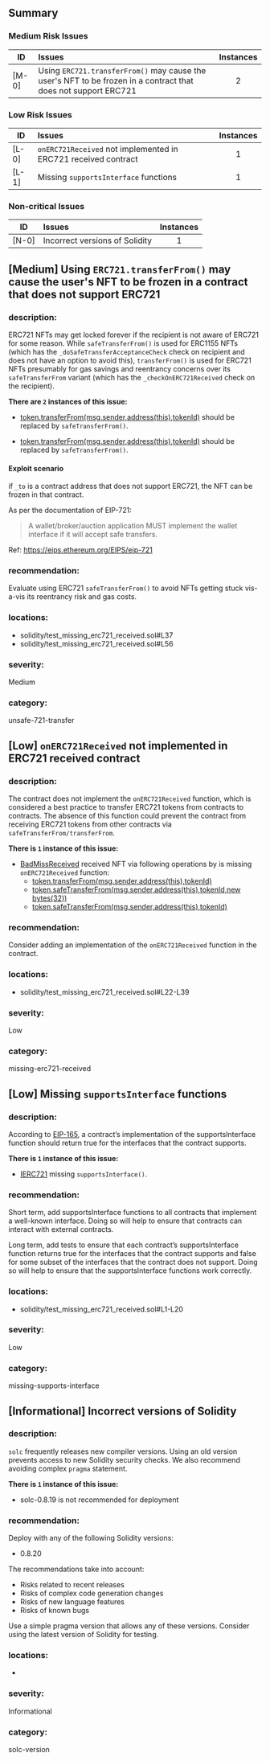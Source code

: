 ## Summary 

### Medium Risk Issues

|ID|Issues|Instances|
|---|:---|:---:|
| [M-0] | Using `ERC721.transferFrom()` may cause the user's NFT to be frozen in a contract that does not support ERC721 | 2 |


### Low Risk Issues

|ID|Issues|Instances|
|---|:---|:---:|
| [L-0] | `onERC721Received` not implemented in ERC721 received contract | 1 |
| [L-1] | Missing `supportsInterface` functions | 1 |


### Non-critical Issues

|ID|Issues|Instances|
|---|:---|:---:|
| [N-0] | Incorrect versions of Solidity | 1 |



## [Medium] Using `ERC721.transferFrom()` may cause the user's NFT to be frozen in a contract that does not support ERC721

### description:

ERC721 NFTs may get locked forever if the recipient is not aware of ERC721 for some reason. 
While `safeTransferFrom()` is used for ERC1155 NFTs (which has the `_doSafeTransferAcceptanceCheck` 
check on recipient and does not have an option to avoid this), `transferFrom()` is used for 
ERC721 NFTs presumably for gas savings and reentrancy concerns over its `safeTransferFrom` 
variant (which has the `_checkOnERC721Received` check on the recipient).


**There are `2` instances of this issue:**

- [token.transferFrom(msg.sender,address(this),tokenId)](solidity/test_missing_erc721_received.sol#L37) should be replaced by `safeTransferFrom()`.

- [token.transferFrom(msg.sender,address(this),tokenId)](solidity/test_missing_erc721_received.sol#L56) should be replaced by `safeTransferFrom()`.

#### Exploit scenario

if `_to` is a contract address that does not support ERC721, the NFT can be frozen in 
that contract.

As per the documentation of EIP-721:
> A wallet/broker/auction application MUST implement the wallet interface if it will 
accept safe transfers.

Ref: https://eips.ethereum.org/EIPS/eip-721


### recommendation:

Evaluate using ERC721 `safeTransferFrom()` to avoid NFTs getting stuck vis-a-vis its 
reentrancy risk and gas costs.


### locations:
- solidity/test_missing_erc721_received.sol#L37
- solidity/test_missing_erc721_received.sol#L56

### severity:
Medium

### category:
unsafe-721-transfer

## [Low] `onERC721Received` not implemented in ERC721 received contract

### description:

The contract does not implement the `onERC721Received` function, 
which is considered a best practice to transfer ERC721 tokens from contracts to contracts. 
The absence of this function could prevent the contract from receiving ERC721 tokens 
from other contracts via `safeTransferFrom/transferFrom`.


**There is `1` instance of this issue:**

- [BadMissReceived](solidity/test_missing_erc721_received.sol#L22-L39) received NFT via following operations by is missing `onERC721Received` function: 
	- [token.transferFrom(msg.sender,address(this),tokenId)](solidity/test_missing_erc721_received.sol#L37)
	- [token.safeTransferFrom(msg.sender,address(this),tokenId,new bytes(32))](solidity/test_missing_erc721_received.sol#L24-L29)
	- [token.safeTransferFrom(msg.sender,address(this),tokenId)](solidity/test_missing_erc721_received.sol#L33)


### recommendation:

Consider adding an implementation of the `onERC721Received` function in the contract.


### locations:
- solidity/test_missing_erc721_received.sol#L22-L39

### severity:
Low

### category:
missing-erc721-received

## [Low] Missing `supportsInterface` functions

### description:

According to [EIP-165](https://eips.ethereum.org/EIPS/eip-165), 
a contract’s implementation of the supportsInterface function
should return true for the interfaces that the contract supports. 


**There is `1` instance of this issue:**

- [IERC721](solidity/test_missing_erc721_received.sol#L1-L20) missing `supportsInterface()`.


### recommendation:

Short term, add supportsInterface functions to all contracts that implement a well-known interface. 
Doing so will help to ensure that contracts can interact with external contracts.

Long term, add tests to ensure that each contract’s supportsInterface function returns
true for the interfaces that the contract supports and false for some subset of the
interfaces that the contract does not support. Doing so will help to ensure that the
supportsInterface functions work correctly.


### locations:
- solidity/test_missing_erc721_received.sol#L1-L20

### severity:
Low

### category:
missing-supports-interface

## [Informational] Incorrect versions of Solidity

### description:

`solc` frequently releases new compiler versions. Using an old version prevents access to new Solidity security checks.
We also recommend avoiding complex `pragma` statement.

**There is `1` instance of this issue:**

- solc-0.8.19 is not recommended for deployment


### recommendation:

Deploy with any of the following Solidity versions:
- 0.8.20

The recommendations take into account:
- Risks related to recent releases
- Risks of complex code generation changes
- Risks of new language features
- Risks of known bugs

Use a simple pragma version that allows any of these versions.
Consider using the latest version of Solidity for testing.

### locations:
- 

### severity:
Informational

### category:
solc-version
